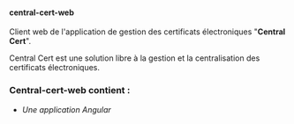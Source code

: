 #### central-cert-web

Client web de l'application de gestion des certificats électroniques "**Central Cert**".

Central Cert est une solution libre à la gestion et la centralisation des certificats électroniques.

### Central-cert-web contient :

* *Une application Angular*
